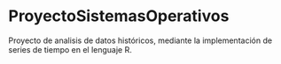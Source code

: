 # ProyectoSistemasOperativos
Proyecto de analisis de datos históricos, mediante la implementación de series de tiempo en el lenguaje R.
